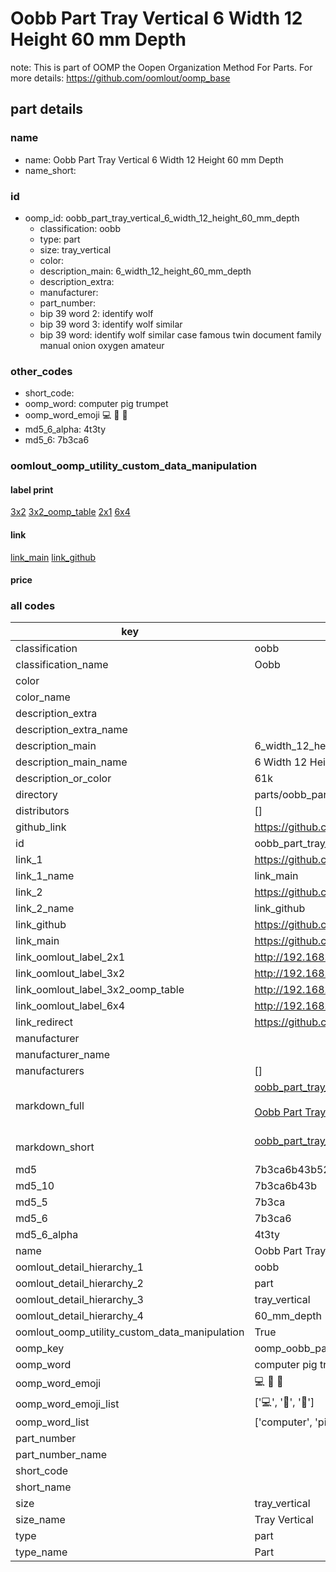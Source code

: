 # Oobb Part Tray Vertical 6 Width 12 Height 60 mm Depth  

note: This is part of OOMP the Oopen Organization Method For Parts. For more details: https://github.com/oomlout/oomp_base

##  part details
  







### name
* name: Oobb Part Tray Vertical 6 Width 12 Height 60 mm Depth
* name_short: 
### id
* oomp_id: oobb_part_tray_vertical_6_width_12_height_60_mm_depth
  * classification: oobb
  * type: part
  * size: tray_vertical
  * color: 
  * description_main: 6_width_12_height_60_mm_depth
  * description_extra: 
  * manufacturer: 
  * part_number: 
  * bip 39 word 2: identify wolf
  * bip 39 word 3: identify wolf similar
  * bip 39 word: identify wolf similar case famous twin document family manual onion oxygen amateur

### other_codes
* short_code: 
* oomp_word: computer pig trumpet
* oomp_word_emoji :computer: :pig: :trumpet:
* md5_6_alpha: 4t3ty
* md5_6: 7b3ca6






### oomlout_oomp_utility_custom_data_manipulation
#### label print
[3x2](http://192.168.1.245:1112/?label=oomp%204t3ty)
[3x2_oomp_table](http://192.168.1.108:1112/?label=oomp%204t3ty)
[2x1](http://192.168.1.242:1112/?label=oomp%204t3ty)
[6x4](http://192.168.1.55:1112/?label=oomp%204t3ty)    

#### link

[link_main](https://github.com/oomlout/oomlout_oomp_version_1_messy/tree/main/parts/oobb_part_tray_vertical_6_width_12_height_60_mm_depth) [link_github](https://github.com/oomlout/oomlout_oomp_version_1_messy/tree/main/parts/oobb_part_tray_vertical_6_width_12_height_60_mm_depth)                             

#### price







### all codes 
| key | value |  
| --- | --- |  
| classification | oobb |  
| classification_name | Oobb |  
| color |  |  
| color_name |  |  
| description_extra |  |  
| description_extra_name |  |  
| description_main | 6_width_12_height_60_mm_depth |  
| description_main_name | 6 Width 12 Height 60 mm Depth |  
| description_or_color | 61k |  
| directory | parts/oobb_part_tray_vertical_6_width_12_height_60_mm_depth |  
| distributors | [] |  
| github_link | https://github.com/oomlout/oomlout_oomp_part_src/tree/main/parts/oobb_part_tray_vertical_6_width_12_height_60_mm_depth |  
| id | oobb_part_tray_vertical_6_width_12_height_60_mm_depth |  
| link_1 | https://github.com/oomlout/oomlout_oomp_version_1_messy/tree/main/parts/oobb_part_tray_vertical_6_width_12_height_60_mm_depth |  
| link_1_name | link_main |  
| link_2 | https://github.com/oomlout/oomlout_oomp_version_1_messy/tree/main/parts/oobb_part_tray_vertical_6_width_12_height_60_mm_depth |  
| link_2_name | link_github |  
| link_github | https://github.com/oomlout/oomlout_oomp_version_1_messy/tree/main/parts/oobb_part_tray_vertical_6_width_12_height_60_mm_depth |  
| link_main | https://github.com/oomlout/oomlout_oomp_version_1_messy/tree/main/parts/oobb_part_tray_vertical_6_width_12_height_60_mm_depth |  
| link_oomlout_label_2x1 | http://192.168.1.242:1112/?label=oomp%204t3ty |  
| link_oomlout_label_3x2 | http://192.168.1.245:1112/?label=oomp%204t3ty |  
| link_oomlout_label_3x2_oomp_table | http://192.168.1.108:1112/?label=oomp%204t3ty |  
| link_oomlout_label_6x4 | http://192.168.1.55:1112/?label=oomp%204t3ty |  
| link_redirect | https://github.com/oomlout/oomlout_oomp_version_1_messy/tree/main/parts/oobb_part_tray_vertical_6_width_12_height_60_mm_depth |  
| manufacturer |  |  
| manufacturer_name |  |  
| manufacturers | [] |  
| markdown_full | [oobb_part_tray_vertical_6_width_12_height_60_mm_depth](none)<br>[](none)<br>[Oobb Part Tray Vertical 6 Width 12 Height 60 Mm Depth](none)<br><br> |  
| markdown_short | [oobb_part_tray_vertical_6_width_12_height_60_mm_depth](none)<br><br> |  
| md5 | 7b3ca6b43b52880fada9523391ff3384 |  
| md5_10 | 7b3ca6b43b |  
| md5_5 | 7b3ca |  
| md5_6 | 7b3ca6 |  
| md5_6_alpha | 4t3ty |  
| name | Oobb Part Tray Vertical 6 Width 12 Height 60 mm Depth |  
| oomlout_detail_hierarchy_1 | oobb |  
| oomlout_detail_hierarchy_2 | part |  
| oomlout_detail_hierarchy_3 | tray_vertical |  
| oomlout_detail_hierarchy_4 | 60_mm_depth |  
| oomlout_oomp_utility_custom_data_manipulation | True |  
| oomp_key | oomp_oobb_part_tray_vertical_6_width_12_height_60_mm_depth |  
| oomp_word | computer pig trumpet |  
| oomp_word_emoji | :computer: :pig: :trumpet: |  
| oomp_word_emoji_list | [':computer:', ':pig:', ':trumpet:'] |  
| oomp_word_list | ['computer', 'pig', 'trumpet'] |  
| part_number |  |  
| part_number_name |  |  
| short_code |  |  
| short_name |  |  
| size | tray_vertical |  
| size_name | Tray Vertical |  
| type | part |  
| type_name | Part |  
